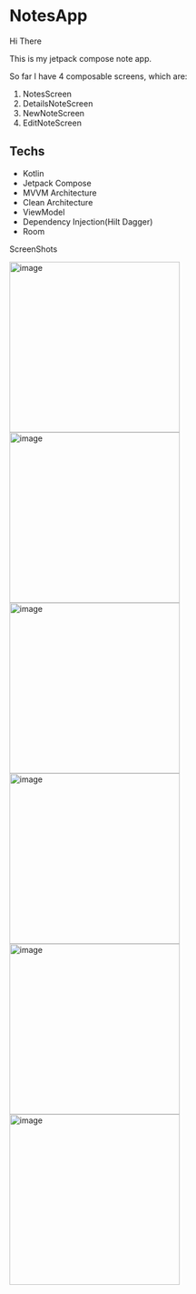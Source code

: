 # NotesApp

Hi There

This is my jetpack compose note app.


So far I have 4 composable screens, which are:
1. NotesScreen
2. DetailsNoteScreen
3. NewNoteScreen
4. EditNoteScreen

Techs
---------------
* Kotlin
* Jetpack Compose
* MVVM Architecture
* Clean Architecture
* ViewModel
* Dependency Injection(Hilt Dagger)
* Room

ScreenShots


<img width="300" alt="image" src="https://github.com/MErnesto99/NotesApp/assets/79359430/873e8299-3e93-4fd7-8abb-f5a825e3f076"> 
<img width="300" alt="image" src="https://github.com/MErnesto99/NotesApp/assets/79359430/93a9ccce-e69a-468a-81ef-9c1ee001f0bd">
<img width="300" alt="image" src="https://github.com/MErnesto99/NotesApp/assets/79359430/355d335a-04e8-483b-b01a-73e8794a1fac">
<img width="300" alt="image" src="https://github.com/MErnesto99/NotesApp/assets/79359430/7f26fe15-0bc0-4f16-8194-baa89aa1c39e">
<img width="300" alt="image" src="https://github.com/MErnesto99/NotesApp/assets/79359430/b718569c-9043-4bb6-982c-de5b33fe3ebd">
<img width="300" alt="image" src="https://github.com/MErnesto99/NotesApp/assets/79359430/91249cf5-8923-44ca-b93d-0f97c03d7acf">





